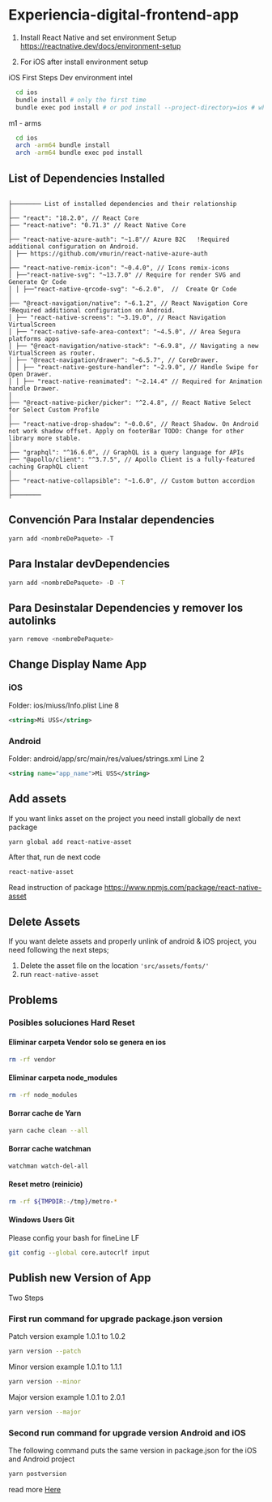# Experiencia-digital-frontend-app

1. Install React Native and set environment Setup
   https://reactnative.dev/docs/environment-setup

2. For iOS after install environment setup

iOS First Steps Dev environment
intel

```bash
  cd ios
  bundle install # only the first time
  bundle exec pod install # or pod install --project-directory=ios # when new package required
```

m1 - arms

```bash
  cd ios
  arch -arm64 bundle install
  arch -arm64 bundle exec pod install
``` 

## List of Dependencies Installed 

~~~

├──────── List of installed dependencies and their relationship
│
├── "react": "18.2.0", // React Core
├── "react-native": "0.71.3" // React Native Core
│
├── "react-native-azure-auth": "~1.8"// Azure B2C   !Required additional configuration on Android.
│ ├── https://github.com/vmurin/react-native-azure-auth
│
├── "react-native-remix-icon": "~0.4.0", // Icons remix-icons
│ ├──"react-native-svg": "~13.7.0" // Require for render SVG and Generate Qr Code
│ │ ├──"react-native-qrcode-svg": "~6.2.0",  //  Create Qr Code
│
├── "@react-navigation/native": "~6.1.2", // React Navigation Core    !Required additional configuration on Android.
│ ├── "react-native-screens": "~3.19.0", // React Navigation VirtualScreen
│ ├── "react-native-safe-area-context": "~4.5.0", // Area Segura platforms apps
│ ├── "@react-navigation/native-stack": "~6.9.8", // Navigating a new VirtualScreen as router.
│ ├── "@react-navigation/drawer": "~6.5.7", // CoreDrawer.
│ │ ├── "react-native-gesture-handler": "~2.9.0", // Handle Swipe for Open Drawer.
│ │ ├── "react-native-reanimated": "~2.14.4" // Required for Animation handle Drawer.
│
├── "@react-native-picker/picker": "^2.4.8", // React Native Select for Select Custom Profile
│
├── "react-native-drop-shadow": "~0.0.6", // React Shadow. On Android not work shadow offset. Apply on footerBar TODO: Change for other library more stable.
│
├── "graphql": "^16.6.0", // GraphQL is a query language for APIs
├── "@apollo/client": "^3.7.5", // Apollo Client is a fully-featured caching GraphQL client
│
├── "react-native-collapsible": "~1.6.0", // Custom button accordion
│
├────────

~~~

## Convención Para Instalar dependencies

```bash
yarn add <nombreDePaquete> -T
```

## Para Instalar devDependencies

```bash
yarn add <nombreDePaquete> -D -T
```

## Para Desinstalar Dependencies y remover los autolinks

```bash
yarn remove <nombreDePaquete> 
```

## Change Display Name App
### iOS

Folder: ios/miuss/Info.plist
Line 8

```xml
<string>Mi USS</string>
```

### Android

Folder: android/app/src/main/res/values/strings.xml
Line 2

```xml
<string name="app_name">Mi USS</string>
```

## Add assets

If you want links asset on the project you need install globally de next package

```bash 
yarn global add react-native-asset
```

After that, run de next code

```bash
react-native-asset
```

Read instruction of package
https://www.npmjs.com/package/react-native-asset

## Delete Assets

If you want delete assets and properly unlink of android & iOS project,
you need following the next steps;

1. Delete the asset file on the location `'src/assets/fonts/'`
2. run `react-native-asset`

## Problems

### Posibles soluciones Hard Reset

#### Eliminar carpeta Vendor solo se genera en ios

```bash
rm -rf vendor
```

#### Eliminar carpeta node_modules

```bash
rm -rf node_modules
```

#### Borrar cache de Yarn

```bash
yarn cache clean --all
```

#### Borrar cache watchman

```bash
watchman watch-del-all
```

#### Reset metro (reinicio)

```bash
rm -rf ${TMPDIR:-/tmp}/metro-*
```

#### Windows Users Git
Please config your bash for fineLine LF
```bash
git config --global core.autocrlf input
```

## Publish new Version of App
Two Steps
### First run command for upgrade package.json version

Patch version example 1.0.1 to 1.0.2

```bash
yarn version --patch
```

Minor version example 1.0.1 to 1.1.1

```bash
yarn version --minor
```

Major version example 1.0.1 to 2.0.1

```bash
yarn version --major
```

### Second run command for upgrade version Android and iOS
The following command puts the same version in package.json for the iOS and Android project

```bash
yarn postversion
```

read more [Here](https://github.com/stovmascript/react-native-version)






